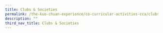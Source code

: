 ```yaml
---
title: Clubs & Societies
permalink: /the-kuo-chuan-experience/co-curricular-activities-cca/clubs-n-societies/
description: ""
third_nav_title: Clubs & Societies
---
```

